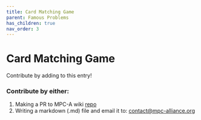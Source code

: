 ```yaml
---
title: Card Matching Game
parent: Famous Problems
has_children: true
nav_order: 3
---
```


# Card Matching Game



Contribute by adding to this entry! 

### Contribute by either:

1. Making a PR to MPC-A wiki [repo](https://github.com/mpc-alliance/mpc-alliance.github.io)
2. Writing a markdown (.md) file and email it to: [contact@mpc-alliance.org](contact@mpc-alliance.org)
